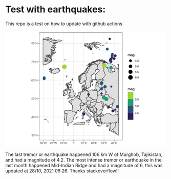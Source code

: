<!-- README.md is generated from README.Rmd. Please edit that file -->

Test with earthquakes:
======================

This repo is a test on how to update with github actions

![](man/figures/README-unnamed-chunk-2-1.png)

The last tremor or earthquake happened 106 km W of Murghob, Tajikistan,
and had a magnitude of 4.2. The most intense tremor or earthquake in the
last month happened Mid-Indian Ridge and had a magnitude of 6, this was
updated at 28/10, 2021 06:26. Thanks stackoverflow!!
